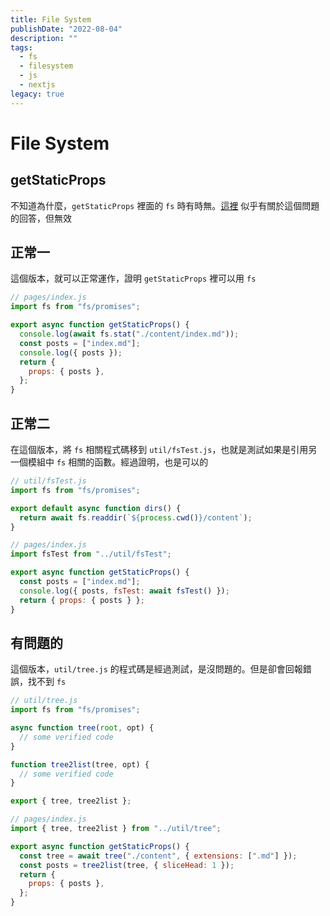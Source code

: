 ```yaml
---
title: File System
publishDate: "2022-08-04"
description: ""
tags:
  - fs
  - filesystem
  - js
  - nextjs
legacy: true
---
```


# File System

## getStaticProps

不知道為什麼，`getStaticProps` 裡面的 `fs` 時有時無。[這裡](https://github.com/vercel/next.js/discussions/12124) 似乎有關於這個問題的回答，但無效

## 正常一

這個版本，就可以正常運作，證明 `getStaticProps` 裡可以用 `fs`

```javascript
// pages/index.js
import fs from "fs/promises";

export async function getStaticProps() {
  console.log(await fs.stat("./content/index.md"));
  const posts = ["index.md"];
  console.log({ posts });
  return {
    props: { posts },
  };
}
```

## 正常二

在這個版本，將 `fs` 相關程式碼移到 `util/fsTest.js`，也就是測試如果是引用另一個模組中 `fs` 相關的函數。經過證明，也是可以的

```javascript
// util/fsTest.js
import fs from "fs/promises";

export default async function dirs() {
  return await fs.readdir(`${process.cwd()}/content`);
}
```

```javascript
// pages/index.js
import fsTest from "../util/fsTest";

export async function getStaticProps() {
  const posts = ["index.md"];
  console.log({ posts, fsTest: await fsTest() });
  return { props: { posts } };
}
```

## 有問題的

這個版本，`util/tree.js` 的程式碼是經過測試，是沒問題的。但是卻會回報錯誤，找不到 `fs`

```javascript
// util/tree.js
import fs from "fs/promises";

async function tree(root, opt) {
  // some verified code
}

function tree2list(tree, opt) {
  // some verified code
}

export { tree, tree2list };
```

```javascript
// pages/index.js
import { tree, tree2list } from "../util/tree";

export async function getStaticProps() {
  const tree = await tree("./content", { extensions: [".md"] });
  const posts = tree2list(tree, { sliceHead: 1 });
  return {
    props: { posts },
  };
}
```
